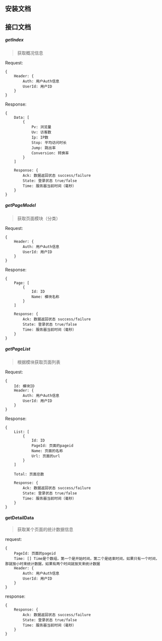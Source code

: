 ## 安装文档

## 接口文档

##### getIndex
> 获取概况信息

Request:
```
{
    Header: {
        Auth: 用户Auth信息
        UserId: 用户ID
    }
}
```
Response:
```
{
    Data: [
        {
            Pv: 浏览量
            Uv: 访客数
            Ip: IP数
            Stop: 平均访问时长
            Jump: 跳出率
            Conversion: 转换率
        }
    ]

    Response: {
        Ack: 数据返回状态 success/failure
        State: 登录状态 true/false
        Time: 服务器当前时间（毫秒）
    }
}
```

##### getPageModel
> 获取页面模块（分类）

Request:
```
{
    Header: {
        Auth: 用户Auth信息
        UserId: 用户ID
    }
}
```
Response:
```
{
    Page: [
        {
            Id: ID
            Name: 模块名称
        }
    ]

    Response: {
        Ack: 数据返回状态 success/failure
        State: 登录状态 true/false
        Time: 服务器当前时间（毫秒）
    }
}
```

##### getPageList
> 根据模块获取页面列表

Request:
```
{
    Id: 模块ID
    Header: {
        Auth: 用户Auth信息
        UserId: 用户ID
    }
}
```
Response:
```
{
    List: [
        {
            Id: ID
            PageId: 页面的pageid
            Name: 页面的名称
            Url: 页面的url
        }
    ]

    Total: 页面总数

    Response: {
        Ack: 数据返回状态 success/failure
        State: 登录状态 true/false
        Time: 服务器当前时间（毫秒）
    }
}
```

#### getDetailData
> 获取某个页面的统计数据信息

request:
```
{
    PageId: 页面的pageid
    Time: [] Time是个数组，第一个是开始时间，第二个是结束时间，如果只有一个时间，那就按小时来统计数据，如果有两个时间就按天来统计数据
    Header: {
        Auth: 用户Auth信息
        UserId: 用户ID
    }
}
```

response:
```
{
    Response: {
        Ack: 数据返回状态 success/failure
        State: 登录状态 true/false
        Time: 服务器当前时间（毫秒）
    }
}
```